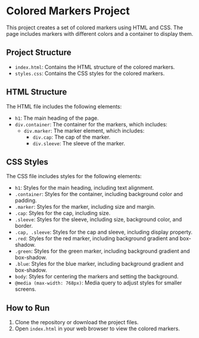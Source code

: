 # Colored Markers Project

This project creates a set of colored markers using HTML and CSS. The page includes markers with different colors and a container to display them.

## Project Structure
- `index.html`: Contains the HTML structure of the colored markers.
- `styles.css`: Contains the CSS styles for the colored markers.

## HTML Structure
The HTML file includes the following elements:
- `h1`: The main heading of the page.
- `div.container`: The container for the markers, which includes:
  - `div.marker`: The marker element, which includes:
    - `div.cap`: The cap of the marker.
    - `div.sleeve`: The sleeve of the marker.

## CSS Styles
The CSS file includes styles for the following elements:
- `h1`: Styles for the main heading, including text alignment.
- `.container`: Styles for the container, including background color and padding.
- `.marker`: Styles for the marker, including size and margin.
- `.cap`: Styles for the cap, including size.
- `.sleeve`: Styles for the sleeve, including size, background color, and border.
- `.cap, .sleeve`: Styles for the cap and sleeve, including display property.
- `.red`: Styles for the red marker, including background gradient and box-shadow.
- `.green`: Styles for the green marker, including background gradient and box-shadow.
- `.blue`: Styles for the blue marker, including background gradient and box-shadow.
- `body`: Styles for centering the markers and setting the background.
- `@media (max-width: 768px)`: Media query to adjust styles for smaller screens.

## How to Run
1. Clone the repository or download the project files.
2. Open `index.html` in your web browser to view the colored markers.


